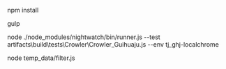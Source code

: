 npm install

gulp

node ./node_modules/nightwatch/bin/runner.js --test artifacts\\build\\tests\\Crowler\\Crowler_Guihuaju.js --env tj_ghj-localchrome

node temp_data/filter.js